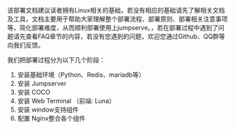   该部署文档建议读者拥有Linux相关的基础，若没有相应的基础请先了解相关文档及工具，文档主要用于帮助大家理解整个部署流程、部署原则、部署相关注意事项等，简化部署难度，从而顺利部署使用上jumpserve。，若在部署过程中遇到了问题请先查看FAQ章节的内容，若没有您遇到的问题，欢迎您通过Github、QQ群等向我们反馈。

我们把部署过程分为以下几个阶段：

1. 安装基础环境（Python、Redis、mariadb等）
2. 安装 Jumpserver
3. 安装 COCO
4. 安装 Web Terminal （前端: Luna）
5. 安装 window支持组件
6. 配置 Nginx整合各个组件



